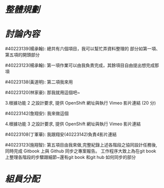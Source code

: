 *整體規劃*
==

*討論內容*
==
#40223139(楊承翰):
總共有六個項目，我可以幫忙弄資料整理的
部分如第一項、第五項的開頭部分

#40223123(楊承翰):
第一項作業可以由我負責完成，其餘項目自由提出想完成那項

#40223138(黃道明):
第二項我來用

#40223120(林家豪):
那我就用這個吧~

3.根據功能 2 之設計要求, 提供 OpenShift 網址與執行 Vimeo 影片連結 (20 分)

#40223142(詹翔安):
我來做這個

4.根據功能 3 之設計要求, 提供 OpenShift 網址與執行 Vimeo 影片連結

#40223108(丁軍華):
我跟翔安(40223142)負責4影片連結

#40223123(施翔智):
第五項目由我來做,完整紀錄上述各階段之協同設計任務後, 同時完成 Gitbook 上與 Github 同步之專案報告。
工作程序大致上為在git book 上整理各階段的步驟跟細節~還有git book 和git hub 如何同步的部分


*組員分配*
==
